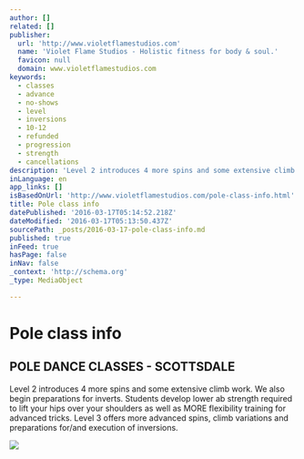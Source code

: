 ```yaml
---
author: []
related: []
publisher:
  url: 'http://www.violetflamestudios.com'
  name: 'Violet Flame Studios - Holistic fitness for body & soul.'
  favicon: null
  domain: www.violetflamestudios.com
keywords:
  - classes
  - advance
  - no-shows
  - level
  - inversions
  - 10-12
  - refunded
  - progression
  - strength
  - cancellations
description: 'Level 2 introduces 4 more spins and some extensive climb work. We also begin preparations for inverts. Students develop lower ab strength required to lift your hips over your shoulders as well as MORE flexibility training for advanced tricks. Level 3 offers more advanced spins, climb variations and preparations for/and execution of inversions.'
inLanguage: en
app_links: []
isBasedOnUrl: 'http://www.violetflamestudios.com/pole-class-info.html'
title: Pole class info
datePublished: '2016-03-17T05:14:52.218Z'
dateModified: '2016-03-17T05:13:50.437Z'
sourcePath: _posts/2016-03-17-pole-class-info.md
published: true
inFeed: true
hasPage: false
inNav: false
_context: 'http://schema.org'
_type: MediaObject

---
```

# Pole class info

<article style=""><h1>POLE DANCE CLASSES - SCOTTSDALE</h1><p>Level 2 introduces 4 more spins and some extensive climb work. We also begin preparations for inverts. Students develop lower ab strength required to lift your hips over your shoulders as well as MORE flexibility training for advanced tricks. Level 3 offers more advanced spins, climb variations and preparations for/and execution of inversions.</p><img src="http://nebula.wsimg.com/f4a3b6788059a7e90685cb82314059d8?AccessKeyId=E86E68518B6DDA2210CB&amp;disposition=0&amp;alloworigin=1" /></article>